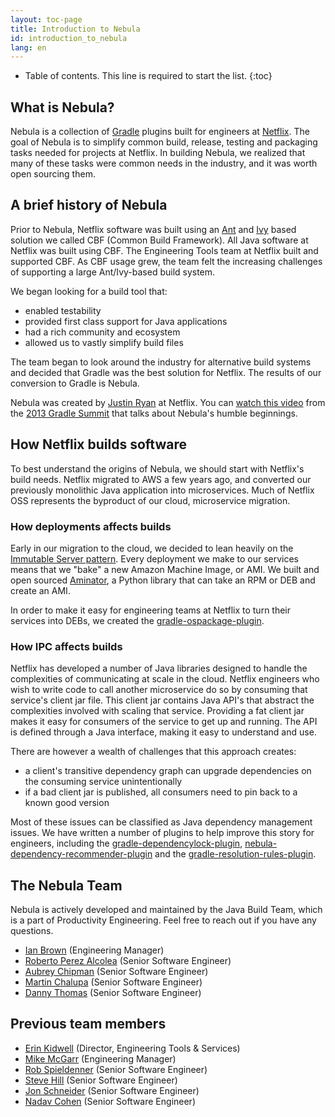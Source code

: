 ```yaml
---
layout: toc-page
title: Introduction to Nebula
id: introduction_to_nebula
lang: en
---
```


* Table of contents. This line is required to start the list.
{:toc}

## What is Nebula?

Nebula is a collection of [Gradle](http://gradle.org/) plugins built for engineers at [Netflix](http://jobs.netflix.com). The goal of Nebula is to simplify common build, release, testing and packaging tasks needed for projects at Netflix. In building Nebula, we realized that many of these tasks were common needs in the industry, and it was worth open sourcing them.

## A brief history of Nebula

Prior to Nebula, Netflix software was built using an [Ant](http://ant.apache.org/) and [Ivy](http://ant.apache.org/ivy/) based solution we called CBF (Common Build Framework). All Java software at Netflix was built using CBF. The Engineering Tools team at Netflix built and supported CBF. As CBF usage grew, the team felt the increasing challenges of supporting a large Ant/Ivy-based build system.

We began looking for a build tool that:

- enabled testability
- provided first class support for Java applications
- had a rich community and ecosystem
- allowed us to vastly simplify build files

The team began to look around the industry for alternative build systems and decided that Gradle was the best solution for Netflix. The results of our conversion to Gradle is Nebula.

Nebula was created by [Justin Ryan](https://twitter.com/quidryan) at Netflix. You can [watch this video](https://www.youtube.com/watch?v=iRwJrvj_hKw) from the [2013 Gradle Summit](http://gradlesummit.com/conference/santa_clara/2013/06/home) that talks about Nebula's humble beginnings.

## How Netflix builds software

To best understand the origins of Nebula, we should start with Netflix's build needs. Netflix migrated to AWS a few years ago, and converted our previously monolithic Java application into microservices. Much of Netflix OSS represents the byproduct of our cloud, microservice migration.

### How deployments affects builds

Early in our migration to the cloud, we decided to lean heavily on the [Immutable Server pattern](http://martinfowler.com/bliki/ImmutableServer.html). Every deployment we make to our services means that we "bake" a new Amazon Machine Image, or AMI. We built and open sourced [Aminator](https://github.com/Netflix/aminator), a Python library that can take an RPM or DEB and create an AMI.

In order to make it easy for engineering teams at Netflix to turn their services into DEBs, we created the [gradle-ospackage-plugin](https://github.com/nebula-plugins/gradle-ospackage-plugin).

### How IPC affects builds

Netflix has developed a number of Java libraries designed to handle the complexities of communicating at scale in the cloud. Netflix engineers who wish to write code to call another microservice do so by consuming that service's client jar file. This client jar contains Java API's that abstract the complexities involved with scaling that service. Providing a fat client jar makes it easy for consumers of the service to get up and running. The API is defined through a Java interface, making it easy to understand and use.

There are however a wealth of challenges that this approach creates:

- a client's transitive dependency graph can upgrade dependencies on the consuming service unintentionally
- if a bad client jar is published, all consumers need to pin back to a known good version

Most of these issues can be classified as Java dependency management issues. We have written a number of plugins to help improve this story for engineers, including the [gradle-dependencylock-plugin](https://github.com/nebula-plugins/gradle-dependency-lock-plugin), [nebula-dependency-recommender-plugin](https://github.com/nebula-plugins/nebula-dependency-recommender-plugin) and the [gradle-resolution-rules-plugin](https://github.com/nebula-plugins/gradle-resolution-rules-plugin).

## The Nebula Team

Nebula is actively developed and maintained by the Java Build Team, which is a part of Productivity Engineering. Feel free to reach out if you have any questions.

- [Ian Brown](https://twitter.com/igb) (Engineering Manager)
- [Roberto Perez Alcolea](https://twitter.com/rpalcolea) (Senior Software Engineer)
- [Aubrey Chipman](https://twitter.com/AubreyChipman) (Senior Software Engineer)
- [Martin Chalupa](https://twitter.com/chalimartines) (Senior Software Engineer)
- [Danny Thomas](https://twitter.com/dannythomas) (Senior Software Engineer)

## Previous team members

- [Erin Kidwell](https://twitter.com/erinmkidwell) (Director, Engineering Tools & Services)
- [Mike McGarr](https://twitter.com/SonOfGarr) (Engineering Manager)
- [Rob Spieldenner](https://twitter.com/robspieldenner) (Senior Software Engineer)
- [Steve Hill](https://twitter.com/sghill) (Senior Software Engineer)
- [Jon Schneider](https://twitter.com/jon_k_schneider) (Senior Software Engineer)
- [Nadav Cohen](https://twitter.com/nadavc) (Senior Software Engineer)
